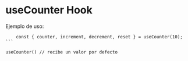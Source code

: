 # useCounter Hook

Ejemplo de uso:
````
    const { counter, increment, decrement, reset } = useCounter(10);
```

useCounter() // recibe un valor por defecto